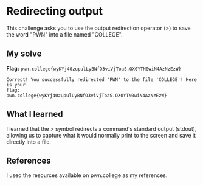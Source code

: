 # Redirecting output
This challenge asks you to use the output redirection operator (>) to save the word "PWN" into a file named "COLLEGE".

## My solve
**Flag:** `pwn.college{wyKYj40zupulLyBNfO3viVjToaS.QX0YTN0wiN4AzNzEzW}`

```hacker@piping~redirecting-output:~$ echo PWN > COLLEGE
Correct! You successfully redirected 'PWN' to the file 'COLLEGE'! Here is your 
flag:
pwn.college{wyKYj40zupulLyBNfO3viVjToaS.QX0YTN0wiN4AzNzEzW}

```

## What I learned
I learned that the > symbol redirects a command's standard output (stdout), allowing us to capture what it would normally print to the screen and save it directly into a file.

## References 
I used the resources available on pwn.college as my references.
